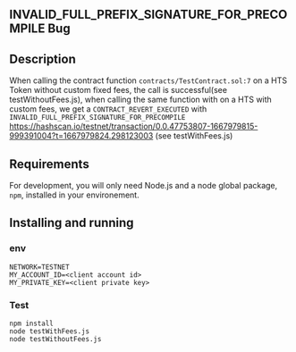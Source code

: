 INVALID_FULL_PREFIX_SIGNATURE_FOR_PRECOMPILE Bug
---
## Description
When calling the contract function `contracts/TestContract.sol:7` on a HTS Token without
custom fixed fees, the call is successful(see testWithoutFees.js), 
when calling the same function with on a HTS with custom fees, we get a `CONTRACT_REVERT_EXECUTED` with `INVALID_FULL_PREFIX_SIGNATURE_FOR_PRECOMPILE` 
https://hashscan.io/testnet/transaction/0.0.47753807-1667979815-999391004?t=1667979824.298123003
(see testWithFees.js)

## Requirements
For development, you will only need Node.js and a node global package, ``npm``, installed in your environement.

## Installing and running

### env
```
NETWORK=TESTNET
MY_ACCOUNT_ID=<client account id>
MY_PRIVATE_KEY=<client private key>
```

### Test

    npm install
    node testWithFees.js 
    node testWithoutFees.js 




